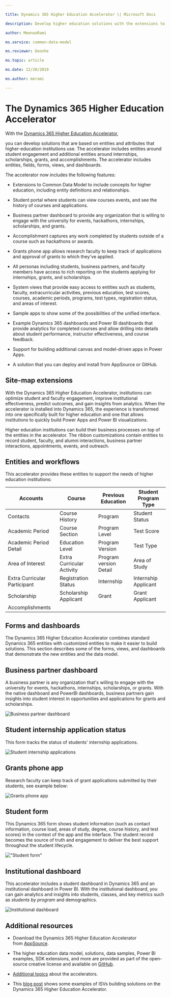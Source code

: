 ```yaml
---

title: Dynamics 365 Higher Education Accelerator \| Microsoft Docs

description: Develop higher education solutions with the extensions to Common Data Model and the built-in forms, views, and dashboards of the Dynamics 365 Higher Education Accelerator.

author: MeenooRami

ms.service: common-data-model

ms.reviewer: Deonhe

ms.topic: article

ms.date: 12/20/2019

ms.author: merami

---
```


# The Dynamics 365 Higher Education Accelerator

With the [Dynamics 365 Higher Education Accelerator](https://appsource.microsoft.com/product/dynamics-365/mshied.highereducationcommondatamodel?tab=Overview),

you can develop solutions that are based on entities and attributes that higher-education institutions use. The accelerator includes entities around student engagement and additional entities around internships, scholarships, grants, and accomplishments. The accelerator includes entities, fields, forms, views, and dashboards.

The accelerator now includes the following features:

- Extensions to Common Data Model to include concepts for higher education, including entity definitions and relationships.

- Student portal where students can view courses events, and see the history of courses and applications.

- Business partner dashboard to provide any organization that is willing to engage with the university for events, hackathons, internships, scholarships, and grants.

- Accomplishment captures any work completed by students outside of a course such as hackathons or awards.

- Grants phone app allows research faculty to keep track of applications and approval of grants to which they've applied.

- All personas including students, business partners, and faculty members have access to rich reporting on the students applying for internships, grants, and scholarships.

- System views that provide easy access to entities such as students, faculty, extracurricular activities, previous education, test scores, courses, academic periods, programs, test types, registration status, and areas of interest.

- Sample apps to show some of the possibilities of the unified interface.

- Example Dynamics 365 dashboards and Power BI dashboards that provide analytics for completed courses and allow drilling into details about student performance, instructor effectiveness, and course feedback.

- Support for building additional canvas and model-driven apps in Power Apps.

- A solution that you can deploy and install from AppSource or GitHub.

## Site-map extensions

With the Dynamics 365 Higher Education Accelerator, institutions can optimize student and faculty engagement, improve institutional effectiveness, predict outcomes, and gain insights from analytics. When the accelerator is installed into Dynamics 365, the experience is transformed into one specifically built for higher education and one that allows institutions to quickly build Power Apps
and Power BI visualizations.

Higher education institutions can build their business processes on top of the entities in the accelerator. The ribbon customizations contain entities to record student, faculty, and alumni interactions, business partner interactions, appointments, events, and outreach.

## Entities and workflows

This accelerator provides these entities to support the needs of higher education institutions:

| Accounts | Course | Previous Education | Student Program Type |
|------------------------------|---------------------------|------------------------|----------------------|
| Contacts | Course History | Program | Student Status |
| Academic Period | Course Section | Program Level | Test Score |
| Academic Period Detail | Education Level | Program Version | Test Type |
| Area of Interest | Extra Curricular Activity | Program version Detail | Area of Study |
| Extra Curricular Participant | Registration Status | Internship | Internship Applicant |
| Scholarship | Scholarship Applicant | Grant | Grant Applicant |
| Accomplishments | | | |


## Forms and dashboards

The Dynamics 365 Higher Education Accelerator combines standard Dynamics 365 entities with customized entities to make it easier to build solutions. This section describes some of the forms, views, and dashboards that demonstrate the new entities and the data model.

## Business partner dashboard

A business partner is any organization that's willing to engage with the university for events, hackathons, internships, scholarships, or grants. With the native dashboard and PowerBI dashboards, business partners gain insights into student interest in opportunities and applications for grants and
scholarships.

![Business partner dashboard](media/businesspartnerdashboard.png "Business partner dashboard")

## Student internship application status

This form tracks the status of students' internship applications.

![Student internship applications](media/studentintershipapplication.png "Student internship applications")

## Grants phone app

Research faculty can keep track of grant applications submitted by their students, see example below:

![Grants phone app](media/grantsphoneapp.png "Grants phone app")

## Student form

This Dynamics 365 form shows student information (such as contact information, course load, areas of study, degree, course history, and test scores) in the context of the app and the interface. The student record becomes the source of truth and engagement to deliver the best support throughout the student lifecycle.

!["Student form"](media/hied-student.png "Student form")

## Institutional dashboard

This accelerator includes a student dashboard in Dynamics 365 and an institutional dashboard in Power BI. With the institutional dashboard, you can gain analytics and insights into students, classes, and key metrics such as *students by program* and demographics.

![Institutional dashboard](media/hied-dashboard.png "Institutional dashboard")

## Additional resources

- Download the Dynamics 365 Higher Education Accelerator from [AppSource](https://appsource.microsoft.com/product/dynamics-365/mshied.highereducationcommondatamodel?tab=Overview).

- The higher education data model, solutions, data samples, Power BI examples, SDK extensions, and more are provided as part of the open-source creative license and available on [GitHub](https://github.com/microsoft/Industry-Accelerator-Education/releases).

- [Additional topics](https://community.dynamics.com/365/b/dynamics365isvsuccess/archive/2018/08/01/dynamics-365-brings-industry-focus-through-the-microsoft-power-platform-and-solution-accelerators) about the accelerators. 

- This [blog post](https://community.dynamics.com/365/b/dynamics365isvsuccess/archive/2018/10/30/early-isvs-building-on-the-new-higher-education-accelerator-and-the-microsoft-power-platform) shows
some examples of ISVs building solutions on the Dynamics 365 Higher Education Accelerator.
